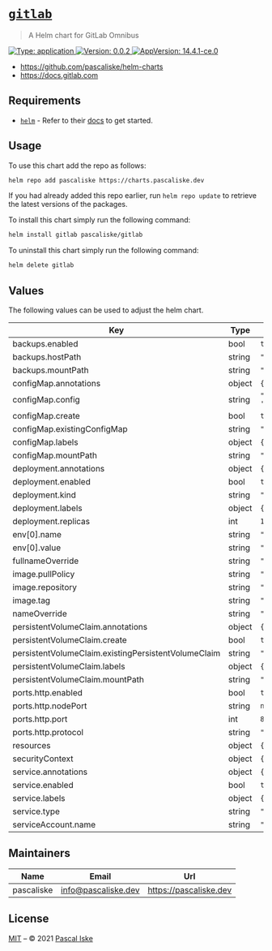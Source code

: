 # [`gitlab`](https://github.com/pascaliske/helm-charts/tree/master/charts/gitlab)

> A Helm chart for GitLab Omnibus

[![Type: application](https://img.shields.io/badge/Type-application-informational?style=flat-square) ](https://github.com/pascaliske/helm-charts/tree/master/charts/gitlab)[![Version: 0.0.2](https://img.shields.io/badge/Version-0.0.2-informational?style=flat-square) ](https://github.com/pascaliske/helm-charts/tree/master/charts/gitlab)[![AppVersion: 14.4.1-ce.0](https://img.shields.io/badge/AppVersion-14.4.1--ce.0-informational?style=flat-square) ](https://github.com/pascaliske/helm-charts/tree/master/charts/gitlab)

* <https://github.com/pascaliske/helm-charts>
* <https://docs.gitlab.com>

## Requirements

- [`helm`](https://helm.sh) - Refer to their [docs](https://helm.sh/docs) to get started.

## Usage

To use this chart add the repo as follows:

```sh
helm repo add pascaliske https://charts.pascaliske.dev
```

If you had already added this repo earlier, run `helm repo update` to retrieve the latest versions of the packages.

To install this chart simply run the following command:

```sh
helm install gitlab pascaliske/gitlab
```

To uninstall this chart simply run the following command:

```sh
helm delete gitlab
```

## Values

The following values can be used to adjust the helm chart.

| Key | Type | Default | Description |
|-----|------|---------|-------------|
| backups.enabled | bool | `true` |  |
| backups.hostPath | string | `""` |  |
| backups.mountPath | string | `"/backups"` |  |
| configMap.annotations | object | `{}` |  |
| configMap.config | string | `"# external_url 'https://gitlab.example.com'\n"` |  |
| configMap.create | bool | `true` |  |
| configMap.existingConfigMap | string | `""` |  |
| configMap.labels | object | `{}` |  |
| configMap.mountPath | string | `"/etc/gitlab"` |  |
| deployment.annotations | object | `{}` |  |
| deployment.enabled | bool | `true` |  |
| deployment.kind | string | `"Deployment"` |  |
| deployment.labels | object | `{}` |  |
| deployment.replicas | int | `1` |  |
| env[0].name | string | `"TZ"` |  |
| env[0].value | string | `"UTC"` |  |
| fullnameOverride | string | `""` |  |
| image.pullPolicy | string | `"IfNotPresent"` |  |
| image.repository | string | `"gitlab/gitlab-ce"` |  |
| image.tag | string | `"14.4.1-ce.0"` |  |
| nameOverride | string | `""` |  |
| persistentVolumeClaim.annotations | object | `{}` |  |
| persistentVolumeClaim.create | bool | `true` |  |
| persistentVolumeClaim.existingPersistentVolumeClaim | string | `""` |  |
| persistentVolumeClaim.labels | object | `{}` |  |
| persistentVolumeClaim.mountPath | string | `"/var/opt/gitlab"` |  |
| ports.http.enabled | bool | `true` |  |
| ports.http.nodePort | string | `nil` |  |
| ports.http.port | int | `80` |  |
| ports.http.protocol | string | `"TCP"` |  |
| resources | object | `{}` |  |
| securityContext | object | `{}` |  |
| service.annotations | object | `{}` |  |
| service.enabled | bool | `true` |  |
| service.labels | object | `{}` |  |
| service.type | string | `"ClusterIP"` |  |
| serviceAccount.name | string | `""` |  |

## Maintainers

| Name | Email | Url |
| ---- | ------ | --- |
| pascaliske | info@pascaliske.dev | https://pascaliske.dev |

## License

[MIT](LICENSE.md) – © 2021 [Pascal Iske](https://pascaliske.dev)

